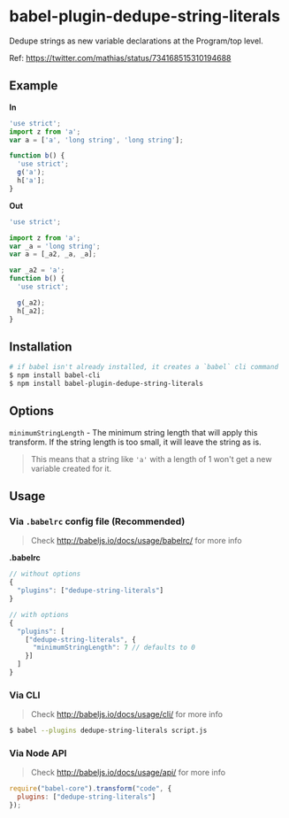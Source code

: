 # babel-plugin-dedupe-string-literals

Dedupe strings as new variable declarations at the Program/top level.

Ref: https://twitter.com/mathias/status/734168515310194688

## Example

**In**

```js
'use strict';
import z from 'a';
var a = ['a', 'long string', 'long string'];

function b() {
  'use strict';
  g('a');
  h['a'];
}
```

**Out**

```js
'use strict';

import z from 'a';
var _a = 'long string';
var a = [_a2, _a, _a];

var _a2 = 'a';
function b() {
  'use strict';

  g(_a2);
  h[_a2];
}
```

## Installation

```sh
# if babel isn't already installed, it creates a `babel` cli command
$ npm install babel-cli
$ npm install babel-plugin-dedupe-string-literals
```

## Options

`minimumStringLength` - The minimum string length that will apply this transform. If the string length is too small, it will leave the string as is.

> This means that a string like `'a'` with a length of 1 won't get a new variable created for it.

## Usage

### Via `.babelrc` config file (Recommended)

> Check http://babeljs.io/docs/usage/babelrc/ for more info

**.babelrc**

```js
// without options
{
  "plugins": ["dedupe-string-literals"]
}

// with options
{
  "plugins": [
    ["dedupe-string-literals", {
      "minimumStringLength": 7 // defaults to 0
    }]
  ]
}
```

### Via CLI

> Check http://babeljs.io/docs/usage/cli/ for more info

```sh
$ babel --plugins dedupe-string-literals script.js
```

### Via Node API

> Check http://babeljs.io/docs/usage/api/ for more info

```javascript
require("babel-core").transform("code", {
  plugins: ["dedupe-string-literals"]
});
```
